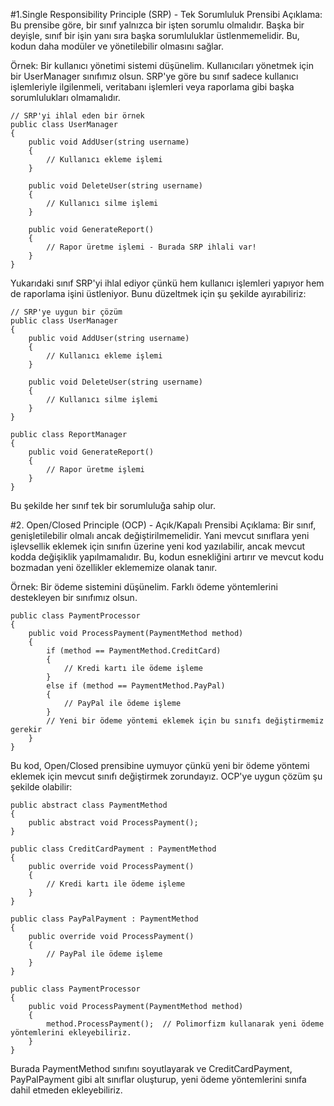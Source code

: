 #1.Single Responsibility Principle (SRP) - Tek Sorumluluk Prensibi
Açıklama: Bu prensibe göre, bir sınıf yalnızca bir işten sorumlu olmalıdır. Başka bir deyişle, sınıf bir işin yanı sıra başka sorumluluklar üstlenmemelidir. Bu, kodun daha modüler ve yönetilebilir olmasını sağlar.

Örnek: Bir kullanıcı yönetimi sistemi düşünelim. Kullanıcıları yönetmek için bir UserManager sınıfımız olsun. SRP'ye göre bu sınıf sadece kullanıcı işlemleriyle ilgilenmeli, veritabanı işlemleri veya raporlama gibi başka sorumlulukları olmamalıdır.

```
// SRP'yi ihlal eden bir örnek
public class UserManager
{
    public void AddUser(string username)
    {
        // Kullanıcı ekleme işlemi
    }

    public void DeleteUser(string username)
    {
        // Kullanıcı silme işlemi
    }

    public void GenerateReport()
    {
        // Rapor üretme işlemi - Burada SRP ihlali var!
    }
}

```
Yukarıdaki sınıf SRP'yi ihlal ediyor çünkü hem kullanıcı işlemleri yapıyor hem de raporlama işini üstleniyor. Bunu düzeltmek için şu şekilde ayırabiliriz:

```
// SRP'ye uygun bir çözüm
public class UserManager
{
    public void AddUser(string username)
    {
        // Kullanıcı ekleme işlemi
    }

    public void DeleteUser(string username)
    {
        // Kullanıcı silme işlemi
    }
}

public class ReportManager
{
    public void GenerateReport()
    {
        // Rapor üretme işlemi
    }
}

```
Bu şekilde her sınıf tek bir sorumluluğa sahip olur.

#2. Open/Closed Principle (OCP) - Açık/Kapalı Prensibi
Açıklama: Bir sınıf, genişletilebilir olmalı ancak değiştirilmemelidir. Yani mevcut sınıflara yeni işlevsellik eklemek için sınıfın üzerine yeni kod yazılabilir, ancak mevcut kodda değişiklik yapılmamalıdır. Bu, kodun esnekliğini artırır ve mevcut kodu bozmadan yeni özellikler eklememize olanak tanır.

Örnek: Bir ödeme sistemini düşünelim. Farklı ödeme yöntemlerini destekleyen bir sınıfımız olsun.

```
public class PaymentProcessor
{
    public void ProcessPayment(PaymentMethod method)
    {
        if (method == PaymentMethod.CreditCard)
        {
            // Kredi kartı ile ödeme işleme
        }
        else if (method == PaymentMethod.PayPal)
        {
            // PayPal ile ödeme işleme
        }
        // Yeni bir ödeme yöntemi eklemek için bu sınıfı değiştirmemiz gerekir
    }
}

```
Bu kod, Open/Closed prensibine uymuyor çünkü yeni bir ödeme yöntemi eklemek için mevcut sınıfı değiştirmek zorundayız. OCP'ye uygun çözüm şu şekilde olabilir:

```
public abstract class PaymentMethod
{
    public abstract void ProcessPayment();
}

public class CreditCardPayment : PaymentMethod
{
    public override void ProcessPayment()
    {
        // Kredi kartı ile ödeme işleme
    }
}

public class PayPalPayment : PaymentMethod
{
    public override void ProcessPayment()
    {
        // PayPal ile ödeme işleme
    }
}

public class PaymentProcessor
{
    public void ProcessPayment(PaymentMethod method)
    {
        method.ProcessPayment();  // Polimorfizm kullanarak yeni ödeme yöntemlerini ekleyebiliriz.
    }
}

```
Burada PaymentMethod sınıfını soyutlayarak ve CreditCardPayment, PayPalPayment gibi alt sınıflar oluşturup, yeni ödeme yöntemlerini sınıfa dahil etmeden ekleyebiliriz.


